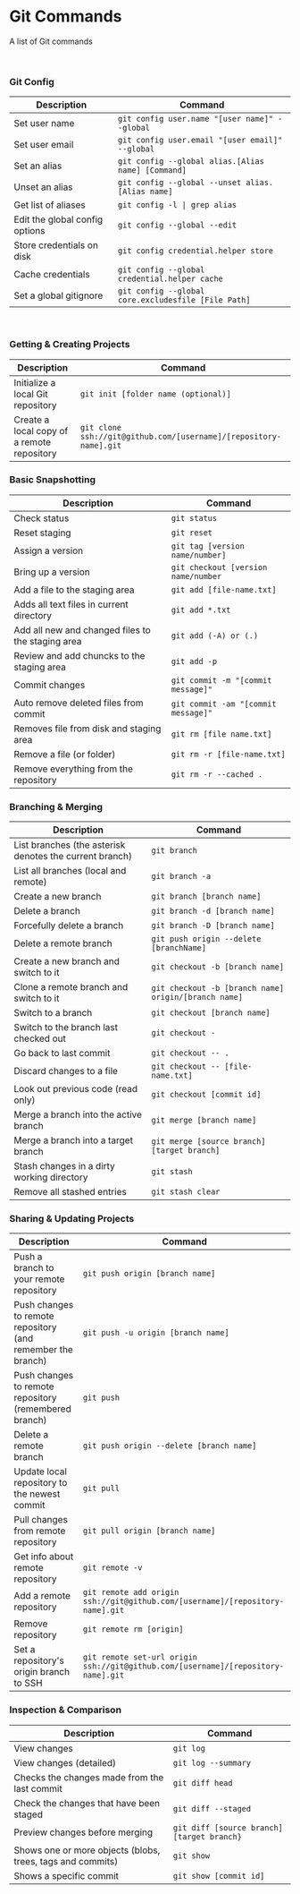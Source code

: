 Git Commands
============
A list of Git commands


&nbsp;
 

### Git Config 
| Description | Command |
| ------- | ----------- |
| Set user name | `git config user.name "[user name]" --global` | 
| Set user email | `git config user.email "[user email]" --global` | 
| Set an alias | `git config --global alias.[Alias name] [Command]`| 
| Unset an alias | `git config --global --unset alias.[Alias name]` | 
| Get list of aliases | `git config -l \| grep alias` | 
| Edit the global config options | `git config --global --edit` | 
| Store credentials on disk | `git config credential.helper store` | 
| Cache credentials | `git config --global credential.helper cache` | 
| Set a global gitignore | `git config --global core.excludesfile [File Path]` | 


&nbsp;


### Getting & Creating Projects

| Description | Command |
| ------- | ----------- |
| Initialize a local Git repository | `git init [folder name (optional)]` | 
| Create a local copy of a remote repository | `git clone ssh://git@github.com/[username]/[repository-name].git` | 



### Basic Snapshotting

| Description | Command |
| ------- | ----------- |
| Check status | `git status` | 
| Reset staging | `git reset` |
| Assign a version | `git tag [version name/number]` |
| Bring up a version | `git checkout [version name/number` |
| Add a file to the staging area | `git add [file-name.txt]` | 
| Adds all text files in current directory | `git add *.txt` | 
| Add all new and changed files to the staging area | `git add (-A) or (.)` | 
| Review and add chuncks to the staging area | `git add -p` | 
| Commit changes | `git commit -m "[commit message]"` | 
| Auto remove deleted files from commit | `git commit -am "[commit message]"` | 
| Removes file from disk and staging area | `git rm [file name.txt]` | 
| Remove a file (or folder) | `git rm -r [file-name.txt]` | 
| Remove everything from the repository | `git rm -r --cached .` | 


### Branching & Merging

| Description | Command |
| ------- | ----------- |
| List branches (the asterisk denotes the current branch) | `git branch` | 
| List all branches (local and remote) | `git branch -a` | 
| Create a new branch | `git branch [branch name]` | 
| Delete a branch | `git branch -d [branch name]` | 
| Forcefully delete a branch | `git branch -D [branch name]` | 
| Delete a remote branch | `git push origin --delete [branchName]` | 
| Create a new branch and switch to it |`git checkout -b [branch name]` | 
| Clone a remote branch and switch to it | `git checkout -b [branch name] origin/[branch name]` | 
| Switch to a branch | `git checkout [branch name]` | 
| Switch to the branch last checked out | `git checkout -` | 
| Go back to last commit | `git checkout -- .` |
| Discard changes to a file | `git checkout -- [file-name.txt]` | 
| Look out previous code (read only) | `git checkout [commit id]` | 
| Merge a branch into the active branch | `git merge [branch name]` | 
| Merge a branch into a target branch | `git merge [source branch] [target branch]` | 
| Stash changes in a dirty working directory |`git stash` | 
| Remove all stashed entries | `git stash clear` | 



### Sharing & Updating Projects

| Description| Command |
| ------- | ----------- |
| Push a branch to your remote repository | `git push origin [branch name]` | 
| Push changes to remote repository (and remember the branch) | `git push -u origin [branch name]` | 
| Push changes to remote repository (remembered branch) | `git push` | 
| Delete a remote branch | `git push origin --delete [branch name]` | 
| Update local repository to the newest commit | `git pull` | 
| Pull changes from remote repository | `git pull origin [branch name]` | 
| Get info about remote repository | `git remote -v` | 
| Add a remote repository | `git remote add origin ssh://git@github.com/[username]/[repository-name].git` | 
| Remove repository | `git remote rm [origin]` | 
| Set a repository's origin branch to SSH |`git remote set-url origin ssh://git@github.com/[username]/[repository-name].git` | 



### Inspection & Comparison

| Description | Command |
| ------- | ----------- |
| View changes | `git log` | 
| View changes (detailed) | `git log --summary` | 
| Checks the changes made from the last commit | `git diff head` | 
| Check the changes that have been staged | `git diff --staged` | 
| Preview changes before merging | `git diff [source branch] [target branch}` |
| Shows one or more objects (blobs, trees, tags and commits) | `git show` |
| Shows a specific commit | `git show [commit id]`|


